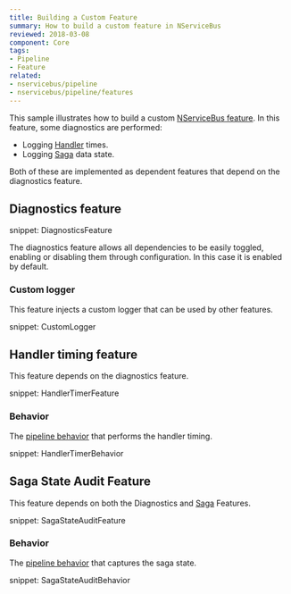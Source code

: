 ```yaml
---
title: Building a Custom Feature
summary: How to build a custom feature in NServiceBus
reviewed: 2018-03-08
component: Core
tags:
- Pipeline
- Feature
related:
- nservicebus/pipeline
- nservicebus/pipeline/features
---
```


This sample illustrates how to build a custom [NServiceBus feature](/nservicebus/pipeline/features.md). In this feature, some diagnostics are performed:

 * Logging [Handler](/nservicebus/handlers/) times.
 * Logging [Saga](/nservicebus/sagas/) data state.

Both of these are implemented as dependent features that depend on the diagnostics feature.


## Diagnostics feature

snippet: DiagnosticsFeature

The diagnostics feature allows all dependencies to be easily toggled, enabling or disabling them through configuration. In this case it is enabled by default.


### Custom logger

This feature injects a custom logger that can be used by other features.

snippet: CustomLogger


## Handler timing feature

This feature depends on the diagnostics feature.

snippet: HandlerTimerFeature


### Behavior

The [pipeline behavior](/nservicebus/pipeline/manipulate-with-behaviors.md) that performs the handler timing.

snippet: HandlerTimerBehavior


## Saga State Audit Feature

This feature depends on both the Diagnostics and [Saga](/nservicebus/sagas/) Features.

snippet: SagaStateAuditFeature


### Behavior

The [pipeline behavior](/nservicebus/pipeline/manipulate-with-behaviors.md) that captures the saga state.

snippet: SagaStateAuditBehavior